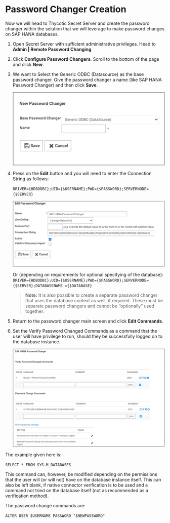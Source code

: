 [title]: # (Password Changer Creation)
[tags]: # (password)
[priority]: # (102)
# Password Changer Creation

Now we will head to Thycotic Secret Server and create the password changer within the solution that we will leverage to make password changes on SAP HANA databases.

1. Open Secret Server with sufficient administrative privileges. Head to __Admin | Remote Password Changing__.
1. Click __Configure Password Changers__. Scroll to the bottom of the page and click __New__.
1. We want to Select the Generic ODBC (Datasource) as the base password changer. Give the password changer a name (like SAP HANA Password Changer) and then click __Save__.

   ![tag](images/3.png)
1. Press on the __Edit__ button and you will need to enter the Connection String as follows:

   `DRIVER={HDBODBC};UID={$USERNAME};PWD={$PASSWORD};SERVERNODE={$SERVER}`

   ![tag](images/4.png)

   Or (depending on requirements for optional specifying of the database):
   `DRIVER={HDBODBC};UID={$USERNAME};PWD={$PASSWORD};SERVERNODE={$SERVER};DATABASENAME ={$DATABASE}`

   >**Note:** It is also possible to create a separate password changer that uses the database context as well, if required. These must be separate password changers and cannot be “optionally” used together.

1. Return to the password changer main screen and click __Edit Commands__.
1. Set the Verify Password Changed Commands as a command that the user will have privilege to run,
should they be successfully logged on to the database instance.

   ![tag](images/5.png)

The example given here is:

   `SELECT * FROM SYS.M_DATABASES`

This command can, however, be modified depending on the permissions that the user will (or will not) have on the database instance itself. This can also be left blank, if native connector verification is to be
used and a command not tried on the database itself (not as recommended as a verification method).

The password change commands are:

   `ALTER USER $USERNAME PASSWORD "$NEWPASSWORD"`
